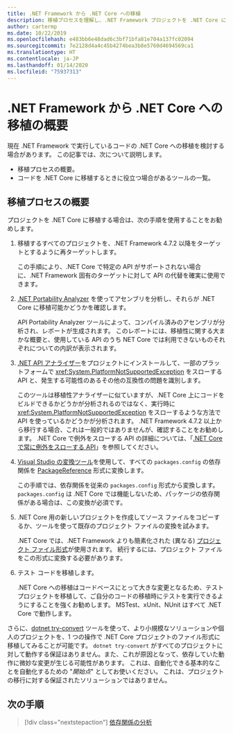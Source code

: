 ```yaml
---
title: .NET Framework から .NET Core への移植
description: 移植プロセスを理解し、.NET Framework プロジェクトを .NET Core に移植する際に役立つツールを確認します。
author: cartermp
ms.date: 10/22/2019
ms.openlocfilehash: e483bb6e48dad6c3bf71bfa81e704a137fc02094
ms.sourcegitcommit: 7e2128d4a4c45b4274bea3b8e5760d4694569ca1
ms.translationtype: HT
ms.contentlocale: ja-JP
ms.lasthandoff: 01/14/2020
ms.locfileid: "75937313"
---
```

# <a name="overview-of-porting-from-net-framework-to-net-core"></a>.NET Framework から .NET Core への移植の概要

現在 .NET Framework で実行しているコードの .NET Core への移植を検討する場合があります。 この記事では、次について説明します。

* 移植プロセスの概要。
* コードを .NET Core に移植するときに役立つ場合があるツールの一覧。

## <a name="overview-of-the-porting-process"></a>移植プロセスの概要

プロジェクトを .NET Core に移植する場合は、次の手順を使用することをお勧めします。

1. 移植するすべてのプロジェクトを、.NET Framework 4.7.2 以降をターゲットとするように再ターゲットします。

   この手順により、.NET Core で特定の API がサポートされない場合に、.NET Framework 固有のターゲットに対して API の代替を確実に使用できます。

2. [.NET Portability Analyzer](../../standard/analyzers/portability-analyzer.md) を使ってアセンブリを分析し、それらが .NET Core に移植可能かどうかを確認します。

   API Portability Analyzer ツールによって、コンパイル済みのアセンブリが分析され、レポートが生成されます。 このレポートには、移植性に関する大まかな概要と、使用している API のうち NET Core では利用できないものそれぞれについての内訳が表示されます。

3. [.NET API アナライザー](../../standard/analyzers/api-analyzer.md)をプロジェクトにインストールして、一部のプラットフォームで <xref:System.PlatformNotSupportedException> をスローする API と、発生する可能性のあるその他の互換性の問題を識別します。

   このツールは移植性アナライザーに似ていますが、.NET Core 上にコードをビルドできるかどうかが分析されるのではなく、実行時に <xref:System.PlatformNotSupportedException> をスローするような方法で API を使っているかどうかが分析されます。 .NET Framework 4.7.2 以上から移行する場合、これは一般的ではありませんが、確認することをお勧めします。 .NET Core で例外をスローする API の詳細については、「[.NET Core で常に例外をスローする API](../compatibility/unsupported-apis.md)」を参照してください。

4. [Visual Studio の変換ツール](/nuget/consume-packages/migrate-packages-config-to-package-reference)を使用して、すべての `packages.config` の依存関係を [PackageReference](/nuget/consume-packages/package-references-in-project-files) 形式に変換します。

   この手順では、依存関係を従来の `packages.config` 形式から変換します。 `packages.config` は .NET Core では機能しないため、パッケージの依存関係がある場合は、この変換が必須です。

5. .NET Core 用の新しいプロジェクトを作成してソース ファイルをコピーするか、ツールを使って既存のプロジェクト ファイルの変換を試みます。

   .NET Core では、.NET Framework よりも簡素化された (異なる) [プロジェクト ファイル形式](../tools/csproj.md)が使用されます。 続行するには、プロジェクト ファイルをこの形式に変換する必要があります。

6. テスト コードを移植します。

   .NET Core への移植はコードベースにとって大きな変更となるため、テスト プロジェクトを移植して、ご自分のコードの移植時にテストを実行できるようにすることを強くお勧めします。 MSTest、xUnit、NUnit はすべて .NET Core で動作します。

さらに、[dotnet try-convert](https://github.com/dotnet/try-convert) ツールを使って、より小規模なソリューションや個人のプロジェクトを、1 つの操作で .NET Core プロジェクトのファイル形式に移植してみることが可能です。 `dotnet try-convert` がすべてのプロジェクトに対して動作する保証はありません。また、これが原因となって、依存していた動作に微妙な変更が生じる可能性があります。 これは、自動化できる基本的なことを自動化するための "_開始点_" としてお使いください。 これは、プロジェクトの移行に対する保証されたソリューションではありません。

## <a name="next-steps"></a>次の手順

>[!div class="nextstepaction"]
>[依存関係の分析](third-party-deps.md)
